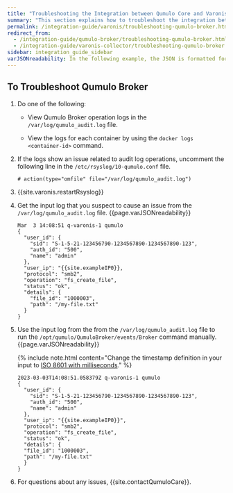 ```yaml
---
title: "Troubleshooting the Integration between Qumulo Core and Varonis"
summary: "This section explains how to troubleshoot the integration between Qumulo Core and Varonis."
permalink: /integration-guide/varonis/troubleshooting-qumulo-broker.html
redirect_from:
  - /integration-guide/qumulo-broker/troubleshooting-qumulo-broker.html
  - /integration-guide/varonis-collector/troubleshooting-qumulo-broker.html
sidebar: integration_guide_sidebar
varJSONreadability: In the following example, the JSON is formatted for readability.
---
```


## To Troubleshoot Qumulo Broker

1. Do one of the following:

   * View Qumulo Broker operation logs in the `/var/log/qumulo_audit.log` file.
   
   * View the logs for each container by using the `docker logs <container-id>` command.

1. If the logs show an issue related to audit log operations, uncomment the following line in the `/etc/rsyslog/10-qumulo.conf` file.

   ```
   # action(type="omfile" file="/var/log/qumulo_audit.log")
   ```

1. {{site.varonis.restartRsyslog}}

1. Get the input log that you suspect to cause an issue from the `/var/log/qumulo_audit.log` file. {{page.varJSONreadability}}

   ```
   Mar  3 14:08:51 q-varonis-1 qumulo
   {
     "user_id": {
       "sid": "S-1-5-21-123456790-1234567890-1234567890-123",
       "auth_id": "500",
       "name": "admin"
     },
     "user_ip": "{{site.exampleIP0}},
     "protocol": "smb2",
     "operation": "fs_create_file",
     "status": "ok",
     "details": {
       "file_id": "1000003",
       "path": "/my-file.txt"
     }
   }
   ```
   
1. Use the input log from the from the `/var/log/qumulo_audit.log` file to run the `/opt/qumulo/QumuloBroker/events/Broker` command manually. {{page.varJSONreadability}}

   {% include note.html content="Change the timestamp definition in your input to [ISO 8601 with milliseconds](https://en.wikipedia.org/wiki/ISO_8601)." %}
   
   ```
   2023-03-03T14:08:51.058379Z q-varonis-1 qumulo
   {
     "user_id": {
       "sid": "S-1-5-21-123456790-1234567890-1234567890-123",
       "auth_id": "500",
       "name": "admin"
     },
     "user_ip": "{{site.exampleIP0}}",
     "protocol": "smb2",
     "operation": "fs_create_file",
     "status": "ok",
     "details": {
     "file_id": "1000003",
     "path": "/my-file.txt"
     }
   }
   ```
   
1. For questions about any issues, {{site.contactQumuloCare}}.
